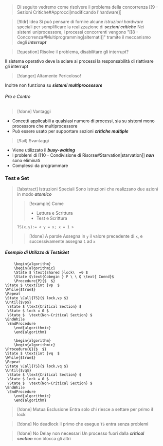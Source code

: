>Di seguito vedremo come risolvere il problema della concorrenza [[9 - Sezioni Critiche#Approcci|modificando l'hardware]]

>[!tldr] Idea
>Si può pensare di fornire alcune *istruzioni hardware* speciali per semplificare la realizzazione di ***sezioni critiche***
>Nei sistemi uniprocessore, i processi concorrenti vengono "[[8 - Concorrenza#Multiprogramming|alternati]]" tramite il meccanismo degli ***interrupt***

>[!question] Risolve il problema, disabilitare gli interrupt?

Il sistema operativo deve la sciare ai processi la responsabilità di riattivare gli interrupt
>[!danger] Altamente Pericoloso!

Inoltre non funziona su ***sistemi multiprocessore***

###### Pro e Contro
>[!done] Vantaggi

- Concetti applicabili a qualsiasi numero di processi, sia su sistemi mono processore che multiprocessore
- Può essere usato per supportare sezioni ***critiche multiple***

>[!fail] Svantaggi

- Viene utilizzato il ***busy-waiting***
- I problemi di [[10 - Condivisione di Risorse#Starvation|starvation]] ***non*** sono eliminati
- Complessi da programmare
### Test e Set
>[!abstract] Istruzioni Speciali
>Sono istruzioni che realizzano due azioni in modo ***atomico***
>>[!example] Come
>>- Lettura e Scrittura
>>- Test e Scrittura
>
>`TS(x,y):= < y = x; x = 1 >`
>>[!done] A parole
>>Assegna in `y` il valore precedente di `x`, e successivamente assegna `1` ad `x`


##### Esempio di Utilizzo di Test&Set
```pseudo
	\begin{algorithm}
	\begin{algorithmic}
	\State $ \text{shared }lock\  =0 $
	\State $\text{Cobegin } P \ \ Q \text{ Coend}$
	\Procedure{P}{$  $}
\State $ \text{int }vp  $
\While{$true$}
\Repeat
\State \Call{TS}{$ lock,vp $}
\Until{$vp$}
 \State $ \text{Critical Section} $
 \State $ lock = 0 $
 \State $  \text{Non-Critical Section} $
\EndWhile
 \EndProcedure
	\end{algorithmic}
	\end{algorithm}
```

```pseudo
	\begin{algorithm}
	\begin{algorithmic}
\Procedure{Q}{$  $}
\State $ \text{int }vq  $
\While{$true$}
\Repeat
\State \Call{TS}{$ lock,vq $}
\Until{$vq$}
 \State $ \text{Critical Section} $
 \State $ lock = 0 $
 \State $  \text{Non-Critical Section} $
\EndWhile
 \EndProcedure
	\end{algorithmic}
	\end{algorithm}
```

>[!done] Mutua Esclusione
>Entra solo chi riesce a settare per primo il lock

>[!done] No deadlock
>Il primo che esegue `TS` entra senza problemi

>[!done] No Delay non necessari
>Un processo fuori dalla ***critical section*** non blocca gli altri

